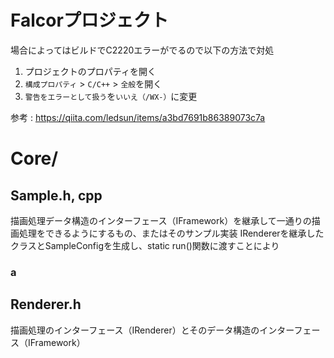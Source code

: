 # Falcorプロジェクト
場合によってはビルドでC2220エラーがでるので以下の方法で対処
1.  プロジェクトのプロパティを開く
2.  `構成プロパティ`  >  `C/C++`  >  `全般`を開く
3.  `警告をエラーとして扱う`を`いいえ（/WX-）`に変更

参考 : https://qiita.com/ledsun/items/a3bd7691b86389073c7a

# Core/

## Sample.h, cpp
描画処理データ構造のインターフェース（IFramework）を継承して一通りの描画処理をできるようにするもの、またはそのサンプル実装
IRendererを継承したクラスとSampleConfigを生成し、static run()関数に渡すことにより

### a

## Renderer.h
描画処理のインターフェース（IRenderer）とそのデータ構造のインターフェース（IFramework）

<!--stackedit_data:
eyJoaXN0b3J5IjpbLTE2MDAzMjQ5OTcsMjI3MDc3NzM4LC0xNT
EzNzMzNzg2LC0xNjE2NDAzOTcyLC0xNTE5MzA1OTM3LC0xMDAy
NjQzODQsODkxMDEyMDQ4XX0=
-->